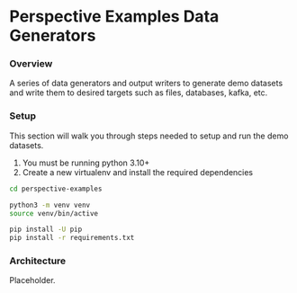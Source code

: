 # Perspective Examples Data Generators

### Overview

A series of data generators and output writers to generate demo datasets and write them to desired targets such as files, databases, kafka, etc.

### Setup

This section will walk you through steps needed to setup and run the demo datasets.

1. You must be running python 3.10+
2. Create a new virtualenv and install the required dependencies

```bash
cd perspective-examples

python3 -m venv venv
source venv/bin/active

pip install -U pip
pip install -r requirements.txt
```

### Architecture

Placeholder.


